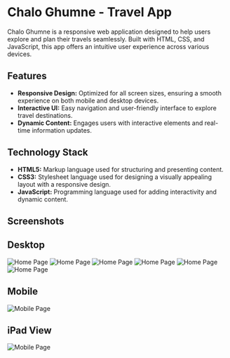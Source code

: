 # Chalo Ghumne - Travel App

Chalo Ghumne is a responsive web application designed to help users explore and plan their travels seamlessly. Built with HTML, CSS, and JavaScript, this app offers an intuitive user experience across various devices.

## Features

- **Responsive Design:** Optimized for all screen sizes, ensuring a smooth experience on both mobile and desktop devices.
- **Interactive UI:** Easy navigation and user-friendly interface to explore travel destinations.
- **Dynamic Content:** Engages users with interactive elements and real-time information updates.

## Technology Stack

- **HTML5:** Markup language used for structuring and presenting content.
- **CSS3:** Stylesheet language used for designing a visually appealing layout with a responsive design.
- **JavaScript:** Programming language used for adding interactivity and dynamic content.

## Screenshots

## Desktop
![Home Page](./assets/overview/Home-Page-1.png)
![Home Page](./assets/overview/Home-Page-2.png)
![Home Page](./assets/overview/Home-Page-3.png)
![Home Page](./assets/overview/Home-Page-4.png)
![Home Page](./assets/overview/Home-Page-5.png)
![Home Page](./assets/overview/Home-Page-6.png)

## Mobile
![Mobile Page](./assets/overview/Mobile-View.png)

## iPad View
![Mobile Page](./assets/overview/iPad-View.png)
